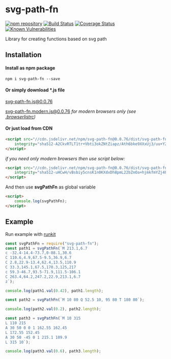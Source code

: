# svg-path-fn

[![npm repository](https://img.shields.io/npm/v/svg-path-fn.svg)](https://www.npmjs.com/package/svg-path-fn)
[![Build Status](https://travis-ci.org/forceuser/svg-path-fn.svg?branch=master)](https://travis-ci.org/forceuser/svg-path-fn)
[![Coverage Status](https://img.shields.io/codecov/c/github/forceuser/svg-path-fn/master.svg)](https://codecov.io/gh/forceuser/svg-path-fn)
[![Known Vulnerabilities](https://snyk.io/test/github/forceuser/svg-path-fn/badge.svg)](https://snyk.io/test/github/forceuser/svg-path-fn)

Library for creating functions based on svg path

## Installation

#### Install as npm package

```shell
npm i svg-path-fn --save
```

#### Or simply download \*.js file

[svg-path-fn.js@0.0.76](https://github.com/forceuser/svg-path-fn/releases/download/0.0.76/svg-path-fn.js)

[svg-path-fn.modern.js@0.0.76](https://github.com/forceuser/svg-path-fn/releases/download/0.0.76/svg-path-fn.modern.js) *for modern browsers only (see [.browserlistrc](https://github.com/forceuser/svg-path-fn/blob/master/.browserslistrc))*

#### Or just load from CDN

```html
<script src="//cdn.jsdelivr.net/npm/svg-path-fn@0.0.76/dist/svg-path-fn.js"
    integrity="sha512-A2CkvRTLT1tr+Vbti3okZNtZiapz/Ath6bke9XXxUj3/uu+YZHXVMJqtEbH6Etmv3703xGZztxmbAtQYluXRxw==" crossorigin="anonymous">
</script>
```

*if you need only modern browsers then use script below:*

```html
<script src="//cdn.jsdelivr.net/npm/svg-path-fn@0.0.76/dist/svg-path-fn.modern.js"
    integrity="sha512-uHCwH/vBsbiy5cnsK1n0KXdxDh8pmL22bZnOa+hjmkfmYZj4FrICTMx8MJ/JP3cqCVMh3honOYnWpzsnlJUJ3g==" crossorigin="anonymous">
</script>
```

And then use **svgPathFn** as global variable
```html
<script>
	console.log(svgPathFn);
</script>
```

## Example

Run example with [runkit](https://npm.runkit.com/svg-path-fn)

```js
const svgPathFn = require("svg-path-fn");
const path1 = svgPathFn(`M 213.1,6.7
c -32.4-14.4-73.7,0-88.1,30.6
C 110.6,4.9,67.5-9.5,36.9,6.7
C 2.8,22.9-13.4,62.4,13.5,110.9
C 33.3,145.1,67.5,170.3,125,217
c 59.3-46.7,93.5-71.9,111.5-106.1
C 263.4,64.2,247.2,22.9,213.1,6.7
z`);

console.log(path1.val(0.42), path1.length);

const path2 = svgPathFn(`M 10 80 Q 52.5 10, 95 80 T 180 80`);

console.log(path2.val(0.2), path2.length);

const path3 = svgPathFn(`M 10 315
L 110 215
A 30 50 0 0 1 162.55 162.45
L 172.55 152.45
A 30 50 -45 0 1 215.1 109.9
L 315 10`);

console.log(path3.val(0.6), path3.length);

```
